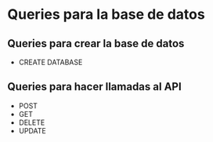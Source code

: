# Queries para la base de datos

## Queries para crear la base de datos
- CREATE DATABASE
## Queries para hacer llamadas al API
- POST
- GET
- DELETE
- UPDATE
